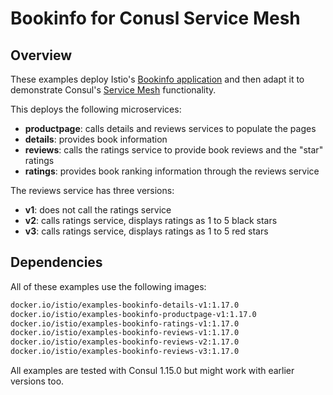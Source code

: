 # Bookinfo for Conusl Service Mesh

## Overview

These examples deploy Istio's [Bookinfo application](https://istio.io/latest/docs/examples/bookinfo/) and then adapt it to demonstrate Consul's [Service Mesh](https://developer.hashicorp.com/consul/docs/connect) functionality.

This deploys the following microservices:

- **productpage**: calls details and reviews services to populate the pages
- **details**: provides book information
- **reviews**: calls the ratings service to provide book reviews and the "star" ratings
- **ratings**: provides book ranking information through the reviews service

The reviews service has three versions:

- **v1**: does not call the ratings service
- **v2**: calls ratings service, displays ratings as 1 to 5 black stars
- **v3**: calls ratings service, displays ratings as 1 to 5 red stars

## Dependencies

All of these examples use the following images:

```bash
docker.io/istio/examples-bookinfo-details-v1:1.17.0
docker.io/istio/examples-bookinfo-productpage-v1:1.17.0
docker.io/istio/examples-bookinfo-ratings-v1:1.17.0
docker.io/istio/examples-bookinfo-reviews-v1:1.17.0
docker.io/istio/examples-bookinfo-reviews-v2:1.17.0
docker.io/istio/examples-bookinfo-reviews-v3:1.17.0
```

All examples are tested with Consul 1.15.0 but might work with earlier versions too.
